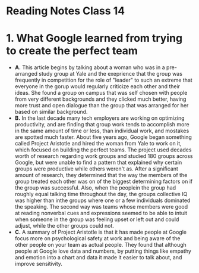 # Reading Notes Class 14

# 1. What Google learned from trying to create the perfect team

  - **A.** This article begins by talking about a woman who was in a pre-arranged study group at Yale and the exeprience that the group was frequently in competition for the role of "leader" to such an extreme that everyone in the gorup would regularly criticize each other and their ideas. She found a group on campus that was self chosen with people from very different backgrounds and they clicked much better, having more trust and open dialogue than the group that was arranged for her based on similar background. 
  - **B.** In the last decade many tech employers are working on optimizing productivity, and are finding that group work tends to accomplish more in the same amount of time or less, than individual work, and mostakes are spotted much faster. About five years ago, Google began something called Project Aristotle and hired the woman from Yale to work on it, which focused on building the perfect teams. The project used decades worth of research regarding work groups and studied 180 groups across Google, but were unable to find a pattern that explained why certain groups were productive while others weren't as. After a significant amount of research, they determined that the way the members of the group treated each other was on of the biggest determining factors on if the group was successful. Also, when the peoplein the group had roughly equal talking time throughout the day, the groups collective IQ was higher than inthe groups where one or a few individuals dominated the speaking. The second way was teams whose members were good at reading nonverbal cues and expressions seemed to be able to intuit when someone in the group was feeling upset or left out and could adjust, while the other groups could not.
  - **C.** A summary of Project Aristotle is that it has made people at Google focus more on psychological safety at work and being aware of the other people on your team as actual people. They found that although people at Google love data and numbers, by putting things like empathy and emotion into a chart and data it made it easier to talk about, and improve sensitivity.
  
